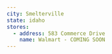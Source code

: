 ```yaml
---
city: Smelterville
state: idaho
stores:
  - address: 583 Commerce Drive
    name: Walmart - COMING SOON
---
```

